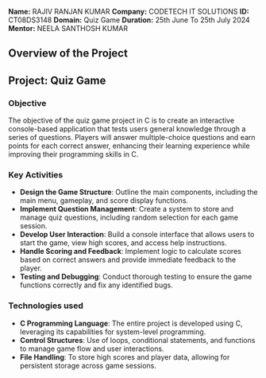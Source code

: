 **Name:** RAJIV RANJAN KUMAR
**Company:** CODETECH IT SOLUTIONS
**ID:** CT08DS3148
**Domain:** Quiz Game
**Duration:** 25th June To 25th July 2024
**Mentor:** NEELA SANTHOSH KUMAR


## Overview of the Project

## Project: Quiz Game

### Objective
The objective of the quiz game project in C is to create an interactive console-based application that tests users general knowledge through a series of questions. Players will answer multiple-choice questions and earn points for each correct answer, enhancing their learning experience while improving their programming skills in C.

### Key Activities
- **Design the Game Structure**: Outline the main components, including the main menu, gameplay, and score display functions.
- **Implement Question Management**: Create a system to store and manage quiz questions, including random selection for each game session.
- **Develop User Interaction**: Build a console interface that allows users to start the game, view high scores, and access help instructions.
- **Handle Scoring and Feedback**: Implement logic to calculate scores based on correct answers and provide immediate feedback to the player.
- **Testing and Debugging**: Conduct thorough testing to ensure the game functions correctly and fix any identified bugs.

### Technologies used
- **C Programming Language**: The entire project is developed using C, leveraging its capabilities for system-level programming.
- **Control Structures**: Use of loops, conditional statements, and functions to manage game flow and user interactions.
- **File Handling**: To store high scores and player data, allowing for persistent storage across game sessions.





 
